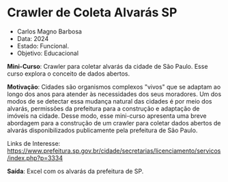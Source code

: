# Crawler de Coleta Alvarás SP
- Carlos Magno Barbosa
- Data: 2024
- Estado: Funcional.
- Objetivo: Educacional

**Mini-Curso**: Crawler para coletar alvarás da cidade de São Paulo. Esse curso explora o conceito de dados abertos.

**Motivação**: Cidades são organismos complexos "vivos" que se adaptam ao longo dos anos para atender às necessidades dos seus moradores. Um dos modos de se detectar essa mudança natural das cidades é por meio dos alvarás, permissões da prefeitura para a construção e adaptação de imóveis na cidade. Desse modo, esse mini-curso apresenta uma breve abordagem para a construção de um crawler para coletar dados abertos de alvarás disponibilizados publicamente pela prefeitura de São Paulo.


Links de Interesse: https://www.prefeitura.sp.gov.br/cidade/secretarias/licenciamento/servicos/index.php?p=3334

**Saída**: Excel com os alvarás da prefeitura de SP.
